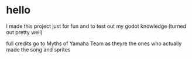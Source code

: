 # hello

I made this project just for fun and to test out my godot knowledge (turned out pretty well)

full credits go to Myths of Yamaha Team as theyre the ones who actually made the song and sprites
